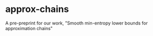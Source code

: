# approx-chains
A pre-preprint for our work, "Smooth min-entropy lower bounds for approximation chains"
